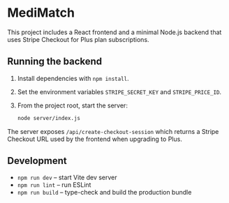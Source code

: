 # MediMatch

This project includes a React frontend and a minimal Node.js backend that uses Stripe Checkout for Plus plan subscriptions.

## Running the backend

1. Install dependencies with `npm install`.
2. Set the environment variables `STRIPE_SECRET_KEY` and `STRIPE_PRICE_ID`.
3. From the project root, start the server:

   ```bash
   node server/index.js
   ```

The server exposes `/api/create-checkout-session` which returns a Stripe Checkout URL used by the frontend when upgrading to Plus.

## Development

- `npm run dev` – start Vite dev server
- `npm run lint` – run ESLint
- `npm run build` – type-check and build the production bundle
